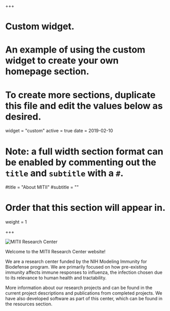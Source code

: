 +++
# Custom widget.
# An example of using the custom widget to create your own homepage section.
# To create more sections, duplicate this file and edit the values below as desired.
widget = "custom"
active = true
date = 2019-02-10

# Note: a full width section format can be enabled by commenting out the `title` and `subtitle` with a `#`.
#title = "About MITII"
#subtitle = ""

# Order that this section will appear in.
weight = 1

+++


![MITII Research Center](/img/headerimage.png)

Welcome to the MITII Research Center website!

We are a research center funded by the NIH Modeling Immunity for Biodefense program.  We are primarily focused on how pre-existing immunity affects immune responses to influenza, the infection chosen due to its relevance to human health and tractability.

More information about our research projects and can be found in the current project descriptions and publications from completed projects. We have also developed software as part of this center, which can be found in the resources section.


